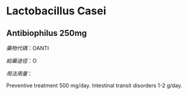 # Lactobacillus Casei

## Antibiophilus 250mg

*藥物代碼*：OANTI

*給藥途徑*：O

*用法用量*：

Preventive treatment 500 mg/day. Intestinal transit disorders 1-2 g/day.

